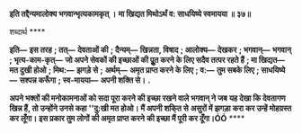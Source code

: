 **इति तद्दैन्यमालोक्य भगवान्भृत्यकामकृत् ।** **मा खिद्यत मिथोऽर्थं व: साधयिष्ये स्वमायया ॥ ३७॥** 

शब्दार्थ **** 

**इति—** **इस तरह** **; तत्—** **देवताओं की** **; दैन्यम्—** **खिन्नता, विषाद** **; आलोक्य—** **देखकर** **; भगवान्—** **भगवान्** **; भृत्य-काम-कृत्—** **जो अपने सेवकों की इच्छाओं की पूॢत करने के लिए सदैव तत्पर रहते हैं** **; मा खिद्यत—** **मत दुखी होओ** **; मिथ:—** **झगड़े से** **;** **अर्थम्—** **अमृत प्राप्त करने के लिए** **; व:—** **तुम सबके लिए** **; साधयिष्ये—** **सश्पन्न करूँगा** **; स्व-मायया—** **अपनी शक्ति से।** **.** 

**अपने भक्तों की मनोकामनाओं को सदा पूरा करने की इच्छा रखने वाले भगवान् ने जब** **यह देखा कि देवतागण खिन्न हैं, तो उन्होंने उनसे कहा ''दु:खी मत होओ। मैं अपनी शकि्त से** **असुरों में झगड़ा करा कर उन्हें मोहग्रस्त कर लूँगा। इस प्रकार तुम लोगों की अमृत प्राप्त करने** **की इच्छा मैं पूरी कर दूँगा।ÓÓ** **** 